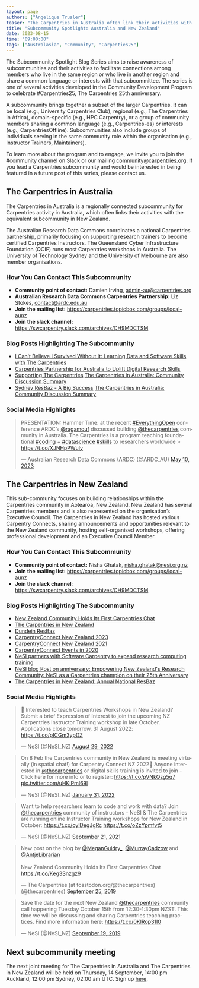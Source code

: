 ```yaml
---
layout: page
authors: ["Angelique Trusler"]
teaser: "The Carpentries in Australia often link their activities with the equivalent subcommunity in New Zealand."
title: "Subcommunity Spotlight: Australia and New Zealand"
date: 2023-08-15
time: "09:00:00"
tags: ["Australasia", "Community", "Carpenties25"]
---
```


The Subcommunity Spotlight Blog Series aims to raise awareness of subcommunities and their activities to facilitate connections among members who live in the same region or who live in another region and share a common language or interests with that subcommittee. The series is one of several activities developed in the Community Development Program to celebrate #Carpentries25, The Carpentries 25th anniversary. 

A subcommunity brings together a subset of the larger Carpentries. It can be local (e.g., University Carpentries Club), regional (e.g., The Carpentries in Africa), domain-specific (e.g., HPC Carpentry), or a group of community members sharing a common language (e.g., Carpentries-es) or interests (e.g., CarpentriesOffline). Subcommunities also include groups of individuals serving in the same community role within the organisation (e.g., Instructor Trainers, Maintainers).

To learn more about the program and to engage, we invite you to join the #community channel on Slack or our mailing [community@carpentries.org](mailto:community@carpentries.org). If you lead a Carpentries subcommunity and would be interested in being featured in a future post of this series, please contact us. 


## The Carpentries in Australia

The Carpentries in Australia is a regionally connected subcommunity for Carpentries activity in Australia, which often links their activities with the equivalent subcommunity in New Zealand. 

The Australian Research Data Commons coordinates a national Carpentries partnership, primarily focusing on supporting research trainers to become certified Carpentries Instructors. The Queensland Cyber Infrastructure Foundation (QCIF) runs most Carpentries workshops in Australia. The University of Technology Sydney and the University of Melbourne are also member organisations. 

### How You Can Contact This Subcommunity
- **Community point of contact:** Damien Irving, admin-au@carpentries.org 
- **Australian Research Data Commons Carpentries Partnership:** Liz Stokes, contact@ardc.edu.au 
- **Join the mailing list:** https://carpentries.topicbox.com/groups/local-aunz 
- **Join the slack channel:** https://swcarpentry.slack.com/archives/CH9MDCTSM

### Blog Posts Highlighting The Subcommunity
- [I Can’t Believe I Survived Without It: Learning Data and Software Skills with The Carpentries](https://ardc.edu.au/article/i-cant-believe-i-survived-without-it-learning-data-and-software-skills-with-the-carpentries)
- [Carpentries Partnership for Australia to Uplift Digital Research Skills](https://ardc.edu.au/project/the-carpentries-partnership/)
- [Supporting The Carpentries](https://carpentries.org/blog/2019/09/supporting-the-carpentries/)
[The Carpentries in Australia: Community Discussion Summary](https://carpentries.org/blog/2019/05/aus-community-call-summary/) 
- [Sydney ResBaz - A Big Success](https://carpentries.org/blog/2018/07/resbaz-sydney/)
[The Carpentries in Australia: Community Discussion Summary](https://carpentries.org/blog/2019/05/aus-community-call-summary/) 

### Social Media Highlights

<blockquote class="twitter-tweet"><p lang="en" dir="ltr">PRESENTATION: Hammer Time: at the recent <a href="https://twitter.com/hashtag/EverythingOpen?src=hash&amp;ref_src=twsrc%5Etfw">#EverythingOpen</a> conference ARDC’s <a href="https://twitter.com/ragamouf?ref_src=twsrc%5Etfw">@ragamouf</a> discussed building <a href="https://twitter.com/thecarpentries?ref_src=twsrc%5Etfw">@thecarpentries</a> community in Australia. The Carpentries is a program teaching foundational <a href="https://twitter.com/hashtag/coding?src=hash&amp;ref_src=twsrc%5Etfw">#coding</a> + <a href="https://twitter.com/hashtag/datascience?src=hash&amp;ref_src=twsrc%5Etfw">#datascience</a> <a href="https://twitter.com/hashtag/skills?src=hash&amp;ref_src=twsrc%5Etfw">#skills</a> to researchers worldwide &gt; <a href="https://t.co/XJNHpPWuIy">https://t.co/XJNHpPWuIy</a></p>&mdash; Australian Research Data Commons (ARDC) (@ARDC_AU) <a href="https://twitter.com/ARDC_AU/status/1656117015650639872?ref_src=twsrc%5Etfw">May 10, 2023</a></blockquote> <script async src="https://platform.twitter.com/widgets.js" charset="utf-8"></script>

## The Carpentries in New Zealand

This sub-community focuses on building relationships within the Carpentries community in Aotearoa, New Zealand. New Zealand has several Carpentries members and is also represented on the organisation’s Executive Council. The Carpentries in New Zealand has hosted various Carpentry Connects, sharing announcements and opportunities relevant to the New Zealand community, hosting self-organised workshops, offering professional development and an Executive Council Member. 

### How You Can Contact This Subcommunity

- **Community point of contact:** Nisha Ghatak, nisha.ghatak@nesi.org.nz 
- **Join the mailing list:** https://carpentries.topicbox.com/groups/local-aunz 
- **Join the slack channel**: https://swcarpentry.slack.com/archives/CH9MDCTSM

### Blog Posts Highlighting The Subcommunity

- [New Zealand Community Holds Its First Carpentries Chat](https://carpentries.org/blog/2019/09/first-nz-carpentries-chat/)
- [The Carpentries in New Zealand](https://carpentries.org/blog/2019/03/NZ_CommunityCall_post/)
- [Dundein ResBaz](https://carpentries.org/blog/2018/07/resbaz-dunedin/)
- [CarpentryConnect New Zealand 2023](https://www.eresearchnz2023.org.nz/what-is-eresearch-nz/)
- [CarpentryConnect New Zealand 2021](https://www.nesi.org.nz/news/2021/02/highlights-carpentry-connect-2021-bringing-together-new-zealands-digital-skills) 
- [CarpentryConnect Events in 2020](https://carpentries.org/blog/2020/01/carpentryconnect-events-2020/)
- [NeSI partners with Software Carpentry to expand research computing training](https://www.nesi.org.nz/news/2017/06/nesi-partners-software-carpentry-expand-research-computing-training)
- [NeSI blog Post on anniversary: Empowering New Zealand's Research Community: NeSI as a Carpentries champion on their 25th Anniversary](https://www.nesi.org.nz/news/2023/08/empowering-new-zealands-research-community-nesi-carpentries-champion-their-25th)
- [The Carpentries in New Zealand: Annual National ResBaz](https://resbaz.auckland.ac.nz/)

### Social Media Highlights

<blockquote class="twitter-tweet"><p lang="en" dir="ltr">📢 Interested to teach Carpentries Workshops in New Zealand?<br>Submit a brief Expression of Interest to join the upcoming NZ Carpentries Instructor Training workshop in late October.<br>Applications close tomorrow, 31 August 2022: <a href="https://t.co/pICGm3ypDZ">https://t.co/pICGm3ypDZ</a></p>&mdash; NeSI (@NeSI_NZ) <a href="https://twitter.com/NeSI_NZ/status/1564387426390392832?ref_src=twsrc%5Etfw">August 29, 2022</a></blockquote> <script async src="https://platform.twitter.com/widgets.js" charset="utf-8"></script>

<blockquote class="twitter-tweet"><p lang="en" dir="ltr">On 8 Feb the Carpentries community in New Zealand is meeting virtually (in spatial chat!) for Carpentry Connect NZ 2022🎉 Anyone interested in <a href="https://twitter.com/thecarpentries?ref_src=twsrc%5Etfw">@thecarpentries</a> or digital skills training is invited to join - Click here for more info or to register: <a href="https://t.co/pVNkQzg5q7">https://t.co/pVNkQzg5q7</a> <a href="https://t.co/uHKiPmI69l">pic.twitter.com/uHKiPmI69l</a></p>&mdash; NeSI (@NeSI_NZ) <a href="https://twitter.com/NeSI_NZ/status/1488255769980006402?ref_src=twsrc%5Etfw">January 31, 2022</a></blockquote> <script async src="https://platform.twitter.com/widgets.js" charset="utf-8"></script>


<blockquote class="twitter-tweet"><p lang="en" dir="ltr">Want to help researchers learn to code and work with data? Join <a href="https://twitter.com/thecarpentries?ref_src=twsrc%5Etfw">@thecarpentries</a> community of instructors - NeSI &amp; The Carpentries are running online Instructor Training workshops for New Zealand in October: <a href="https://t.co/oylDegJgRc">https://t.co/oylDegJgRc</a> <a href="https://t.co/oZzYpmfvt5">https://t.co/oZzYpmfvt5</a></p>&mdash; NeSI (@NeSI_NZ) <a href="https://twitter.com/NeSI_NZ/status/1440166399733731329?ref_src=twsrc%5Etfw">September 21, 2021</a></blockquote> <script async src="https://platform.twitter.com/widgets.js" charset="utf-8"></script>

<blockquote class="twitter-tweet"><p lang="en" dir="ltr">New post on the blog by <a href="https://twitter.com/MeganGuidry_?ref_src=twsrc%5Etfw">@MeganGuidry_</a>, <a href="https://twitter.com/MurrayCadzow?ref_src=twsrc%5Etfw">@MurrayCadzow</a> and <a href="https://twitter.com/AntjeLibrarian?ref_src=twsrc%5Etfw">@AntjeLibrarian</a><br><br>New Zealand Community Holds Its First Carpentries Chat <a href="https://t.co/Keg3Snzgz9">https://t.co/Keg3Snzgz9</a></p>&mdash; The Carpentries (at fosstodon.org/@thecarpentries) (@thecarpentries) <a href="https://twitter.com/thecarpentries/status/1176764826854535168?ref_src=twsrc%5Etfw">September 25, 2019</a></blockquote> <script async src="https://platform.twitter.com/widgets.js" charset="utf-8"></script>

<blockquote class="twitter-tweet"><p lang="en" dir="ltr">Save the date for the next New Zealand <a href="https://twitter.com/thecarpentries?ref_src=twsrc%5Etfw">@thecarpentries</a> community call happening Tuesday October 15th from 12:30-1:30pm NZST. This time we will be discussing and sharing Carpentries teaching practices. Find more information here: <a href="https://t.co/0KlRop31I0">https://t.co/0KlRop31I0</a></p>&mdash; NeSI (@NeSI_NZ) <a href="https://twitter.com/NeSI_NZ/status/1174513471846662144?ref_src=twsrc%5Etfw">September 19, 2019</a></blockquote> <script async src="https://platform.twitter.com/widgets.js" charset="utf-8"></script>


## Next subcommunity meeting

The next joint meeting for The Carpentries in Australia and The Carpentries in New Zealand will be held on Thursday, 14 September, 14:00 pm Auckland, 12:00 pm Sydney, 02:00 am UTC. Sign up [here](https://hackmd.io/@6HBRPGxNReOq1UVeZ6SqrA/HJanj2p93). 

